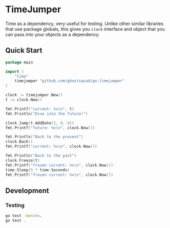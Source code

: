 # TimeJumper

Time as a dependency, very useful for testing. Unlike other similar libraries that use package globals, this gives you `clock` interface and object that you can pass into your objects as a dependency.

## Quick Start

```go
package main

import (
    "time"
    timejumper "github.com/ghostsquad/go-timejumper"
)

clock := timejumper.New()
t := clock.Now()

fmt.Printf("current: %v\n", t)
fmt.Println("Dive into the future!")

clock.Jump(t.AddDate(1, 0, 0))
fmt.Printf("future: %v\n", clock.Now())

fmt.Println("Back to the present")
clock.Back()
fmt.Printf("current: %v\n", clock.Now())

fmt.Println("Back to the past")
clock.Freeze(t)
fmt.Printf("frozen current: %v\n", clock.Now())
time.Sleep(5 * time.Seconds)
fmt.Printf("frozen current: %v\n", clock.Now())
```

## Development

### Testing

```bash
go test -bench=.
go test .
```
